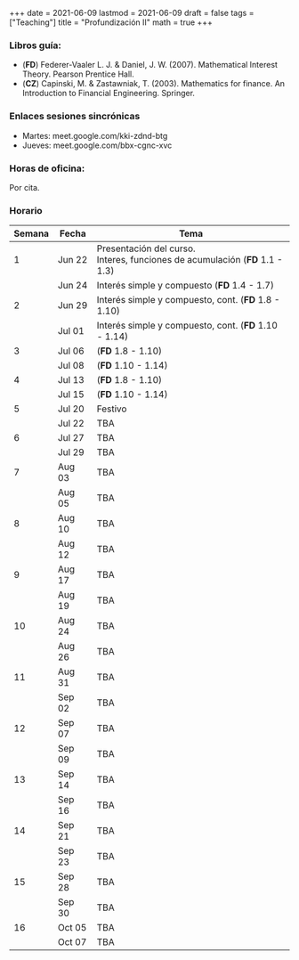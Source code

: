 +++
date      = 2021-06-09
lastmod   = 2021-06-09
draft     = false
tags      = ["Teaching"]
title     = "Profundización II"
math      = true
+++

### Libros guía:

+ (**FD**) Federer-Vaaler L. J. & Daniel, J. W. (2007). Mathematical Interest Theory. Pearson Prentice Hall.
+ (**CZ**) Capinski, M. & Zastawniak, T. (2003). Mathematics for finance. An Introduction to Financial Engineering. Springer.

### Enlaces sesiones sincrónicas

+ Martes: meet.google.com/kki-zdnd-btg
+ Jueves: meet.google.com/bbx-cgnc-xvc

### Horas de oficina: 

Por cita.

### Horario

Semana | Fecha | Tema
---| ---| ---
1  | Jun 22 | Presentación del curso. <br> Interes, funciones de acumulación (**FD** 1.1 - 1.3)
&nbsp; | Jun 24 | Interés simple y compuesto (**FD** 1.4 - 1.7)
2  | Jun 29 | Interés simple y compuesto, cont. (**FD** 1.8 - 1.10)
&nbsp; | Jul 01 | Interés simple y compuesto, cont. (**FD** 1.10 - 1.14)
3  | Jul 06 | (**FD** 1.8 - 1.10)
&nbsp; | Jul 08 |  (**FD** 1.10 - 1.14)
4  | Jul 13 |  (**FD** 1.8 - 1.10)
&nbsp; | Jul 15 |  (**FD** 1.10 - 1.14)
5  | Jul 20 |  Festivo
&nbsp; | Jul 22 | TBA 
6  | Jul 27 |  TBA
&nbsp; | Jul 29  | TBA 
7  | Aug 03 |  TBA
&nbsp; | Aug 05 | TBA 
8  | Aug 10 |  TBA
&nbsp; | Aug 12 | TBA 
9  | Aug 17 |  TBA
&nbsp; | Aug 19 | TBA 
10  | Aug 24 |  TBA
&nbsp; | Aug 26 | TBA 
11  | Aug 31 |  TBA
&nbsp; | Sep 02  | TBA 
12  | Sep 07 |  TBA
&nbsp; | Sep 09  | TBA 
13  | Sep 14 |  TBA
&nbsp; | Sep 16  | TBA 
14  | Sep 21 |  TBA
&nbsp; | Sep 23  | TBA 
15  | Sep 28 |  TBA
&nbsp; | Sep 30  | TBA 
16  | Oct 05 |  TBA
&nbsp; | Oct 07  | TBA 



